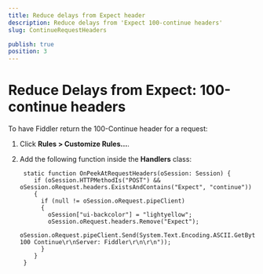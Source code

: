 ```yaml
---
title: Reduce delays from Expect header
description: Reduce delays from 'Expect 100-continue headers'
slug: ContinueRequestHeaders

publish: true
position: 3
---
```


Reduce Delays from Expect: 100-continue headers
===============================================

To have Fiddler return the 100-Continue header for a request:

1. Click **Rules > Customize Rules...**.

2. Add the following function inside the **Handlers** class:

		static function OnPeekAtRequestHeaders(oSession: Session) {
		   if (oSession.HTTPMethodIs("POST") && oSession.oRequest.headers.ExistsAndContains("Expect", "continue"))
		   {
			 if (null != oSession.oRequest.pipeClient)
			 {
			   oSession["ui-backcolor"] = "lightyellow";
			   oSession.oRequest.headers.Remove("Expect");
			   oSession.oRequest.pipeClient.Send(System.Text.Encoding.ASCII.GetBytes("HTTP/1.1 100 Continue\r\nServer: Fiddler\r\n\r\n"));
			 }
		   }
		}
